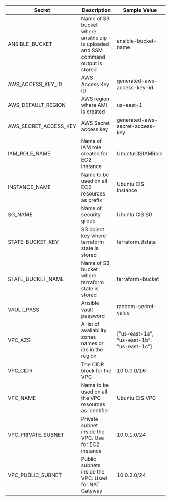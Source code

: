 | Secret | Description | Sample Value |
| ------ | ----------- | ------- |
| ANSIBLE_BUCKET | Name of S3 bucket where ansible zip is uploaded and SSM command output is stored | ansible-bucket-name |
| AWS_ACCESS_KEY_ID | AWS Access Key ID | generated-aws-access-key-id |
| AWS_DEFAULT_REGION | AWS region where AMI is created | us-east-1 |
| AWS_SECRET_ACCESS_KEY | AWS Secret access key | generated-aws-secret-access-key |
| IAM_ROLE_NAME | Name of IAM role created for EC2 instance | UbuntuCISIAMRole |
| INSTANCE_NAME | Name to be used on all EC2 resources as prefix | Ubuntu CIS Instance |
| SG_NAME | Name of security group | Ubuntu CIS SG |
| STATE_BUCKET_KEY | S3 object key where terraform state is stored | terraform.tfstate |
| STATE_BUCKET_NAME | Name of S3 bucket where terraform state is stored  | terraform-bucket |
| VAULT_PASS | Ansible vault password | random-secret-value |
| VPC_AZS | A list of availability zones names or ids in the region | ["us-east-1a", "us-east-1b", "us-east-1c"] |
| VPC_CIDR | The CIDR block for the VPC | 10.0.0.0/16 |
| VPC_NAME | Name to be used on all the VPC resources as identifier | Ubuntu CIS VPC |
| VPC_PRIVATE_SUBNET | Private subnet inside the VPC. Use for EC2 instance | 10.0.1.0/24 |
| VPC_PUBLIC_SUBNET | Public subnets inside the VPC. Used for NAT Gateway | 10.0.2.0/24 |
